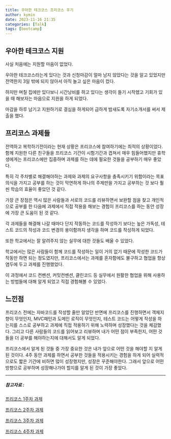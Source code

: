```yaml
---
title: 우아한 테크코스 프리코스 후기
author: kymin
date: 2023-11-16 21:35
categories: [Talk]
tags: [bootcamp]
---
```


## 우아한 테크코스 지원

사실 처음에는 지원할 마음이 없었다.

우아한 테크코스라는게 있다는 것과 신청마감이 얼마 남지 않았다는 것을 알고 있었지만 전역한지 3일 밖에 되지 않아서 아직 놀고 싶은 마음이 컸다.

하지만 며칠 집에만 있다보니 시간낭비를 하고 있다는 생각이 들기 시작헸고 기회가 있을 때 해보자는 마음으로 지원을 하게 되었다.

마감을 하루 남기고 지원하기로 결심을 하게되어 급하게 밤새도록 자기소개서를 써서 제출을 했다.

## 프리코스 과제들

전역하고 복학하기전이라는 현재 상황은 프리코스에 참여하기에는 최적의 상황이었다. 함께 지원한 다른 친구들을 프리코스 기간이 시험기간과 겹쳐서 매우 힘들어했지만 휴학생에게는 프리코스에만 집중하며 과제를 하는 데에 필요한 것들을 공부하기 매우 좋았다.

특히 각 주차별로 해결해야하는 과제와 과제의 요구사항을 충족시키기 위함이라는 목표의식을 가지고 공부를 하는 것이 막연하게 하나의 주제만을 가지고 공부하는 것 보다 훨씬 학습의 효율이 좋았던 것 같다.

가장 큰 장점은 역시 많은 사람들과 서로의 코드를 리뷰하면서 보완할 점을 찾고 개인적으로 공부를 한 다음에 과제에서 직접 적용을 해보는 경험이 프리코스를 하는 동안 성장에 가장 큰 도움이 된 것 같다.

각 과제들을 해결해 나갈 때마다 단지 작동하는 코드를 작성하기 보다는 높은 가독성, 테스트 코드의 작성과 코드 변경의 용이함까지 생각을 하며 코드를 작성하게 되었다.

또한 학교에서는 잘 알려주지 않는 실무에 대한 것들도 배울 수 있었다.

학교에서는 많은 사람들이 함께 코드를 작성하는 일이 거의 없기 때문에 작성한 코드가 작동만 하면 되는 정도였지만, 프리코스에서는 과제를 혼자함에도 불구하고 협업을 항상 염두에 두고 과제를 진행했었다.

이 과정에서 코드 컨벤션, 커밋컨벤션, 클린코드 등 실무에서 원활한 협업을 위해 사용하는 방법들에 대해 알게 되었고 직접 경험해볼 수 있었다.

## 느낀점

프리코스 전에는 자바코드를 작성할 줄만 알았던 반면에 프리코스를 진행하면서 객체지향이 무엇인지, MVC패턴과 도메인 로직이 무엇인지, 테스트 코드는 어떻게 작성을 하는지를 스스로 공부하고 과제에 직접 적용하기 위해 노력하며 성장했다는 것을 체감했다. 그리고 다른 사람들의 코드를 읽어보고 리뷰하며 내가 어떤 점이 부족한지, 어떤 것들을 더 공부를 해야하는지에 대해서도 알게 되었다.

프리코스에서 알게 된 것들 중 가장 중요한 것은 내가 앞으로 어떤 것을 해야할 지 알게된 것이다. 4주 동안 과제를 하면서 공부한 것들을 적용시키는 경험을 하게 되어 실력적으로도 짧은 기간에 비하면 많이 성장했지만, 성장은 꾸준해야한다. 그래서 앞으로 어떤 방향으로 공부하며 성장해나가야 할지를 알게 된 것이 가장 좋았다.

-----

##### 참고자료 :

[프리코스 1주차 과제](https://github.com/Kyoung-M1N/java-baseball-6)

[프리코스 2주차 과제](https://github.com/Kyoung-M1N/java-racingcar-6)

[프리코스 3주차 과제](https://github.com/Kyoung-M1N/java-lotto-6)

[프리코스 4주차 과제](https://github.com/Kyoung-M1N/java-christmas-6-Kyoung-M1N)
